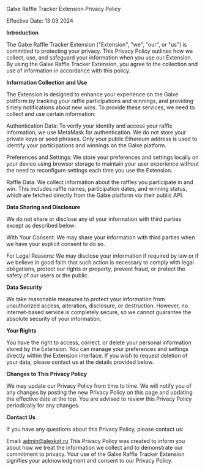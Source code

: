 Galxe Raffle Tracker Extension Privacy Policy

Effective Date: 13 03 2024

**Introduction**

The Galxe Raffle Tracker Extension ("Extension", "we", "our", or "us") is committed to protecting your privacy. This Privacy Policy outlines how we collect, use, and safeguard your information when you use our Extension. By using the Galxe Raffle Tracker Extension, you agree to the collection and use of information in accordance with this policy.

**Information Collection and Use**

The Extension is designed to enhance your experience on the Galxe platform by tracking your raffle participations and winnings, and providing timely notifications about new wins. To provide these services, we need to collect and use certain information:

Authentication Data: To verify your identity and access your raffle information, we use MetaMask for authentication. We do not store your private keys or seed phrases. Only your public Ethereum address is used to identify your participations and winnings on the Galxe platform.

Preferences and Settings: We store your preferences and settings locally on your device using browser storage to maintain your user experience without the need to reconfigure settings each time you use the Extension.

Raffle Data: We collect information about the raffles you participate in and win. This includes raffle names, participation dates, and winning status, which are fetched directly from the Galxe platform via their public API.

**Data Sharing and Disclosure**

We do not share or disclose any of your information with third parties except as described below:

With Your Consent: We may share your information with third parties when we have your explicit consent to do so.

For Legal Reasons: We may disclose your information if required by law or if we believe in good faith that such action is necessary to comply with legal obligations, protect our rights or property, prevent fraud, or protect the safety of our users or the public.

**Data Security**

We take reasonable measures to protect your information from unauthorized access, alteration, disclosure, or destruction. However, no internet-based service is completely secure, so we cannot guarantee the absolute security of your information.

**Your Rights**

You have the right to access, correct, or delete your personal information stored by the Extension. You can manage your preferences and settings directly within the Extension interface. If you wish to request deletion of your data, please contact us at the details provided below.

**Changes to This Privacy Policy**

We may update our Privacy Policy from time to time. We will notify you of any changes by posting the new Privacy Policy on this page and updating the effective date at the top. You are advised to review this Privacy Policy periodically for any changes.

**Contact Us**

If you have any questions about this Privacy Policy, please contact us:

Email: admin@alexkat.ru
This Privacy Policy was created to inform you about how we treat the information we collect and to demonstrate our commitment to privacy. 
Your use of the Galxe Raffle Tracker Extension signifies your acknowledgment and consent to our Privacy Policy.
